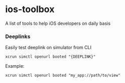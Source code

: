 # ios-toolbox
A list of tools to help iOS developers on daily basis

### Deeplinks
Easily test deeplink on simulator from CLI

```
xcrun simctl openurl booted "{DEEPLINK}"
```

Example:
```
xcrun simctl openurl booted "my_app://path/to/view"
```
